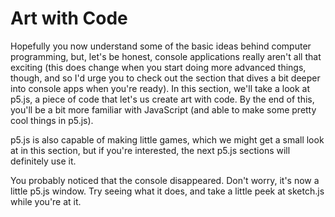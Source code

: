 # Art with Code

Hopefully you now understand some of the basic ideas behind computer programming, but, let's be honest, console applications really aren't all that exciting (this does change when you start doing more advanced things, though, and so I'd urge you to check out the section that dives a bit deeper into console apps when you're ready). In this section, we'll take a look at p5.js, a piece of code that let's us create art with code. By the end of this, you'll be a bit more familiar with JavaScript (and able to make some pretty cool things in p5.js).

p5.js is also capable of making little games, which we might get a small look at in this section, but if you're interested, the next p5.js sections will definitely use it.

You probably noticed that the console disappeared. Don't worry, it's now a little p5.js window. Try seeing what it does, and take a little peek at sketch.js while you're at it.
